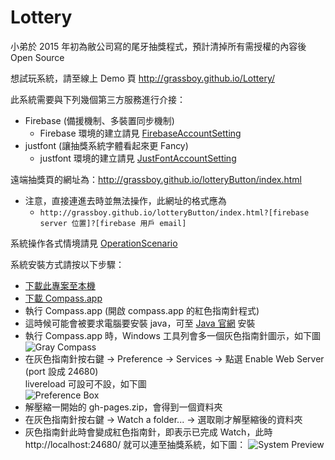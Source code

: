 # Lottery
小弟於 2015 年初為敝公司寫的尾牙抽獎程式，預計清掉所有需授權的內容後 Open Source

想試玩系統，請至線上 Demo 頁 http://grassboy.github.io/Lottery/

此系統需要與下列幾個第三方服務進行介接：

 * Firebase (備援機制、多裝置同步機制)
   * Firebase 環境的建立請見 [FirebaseAccountSetting](https://github.com/Grassboy/Lottery/wiki/FirebaseAccountSetting)
 * justfont (讓抽獎系統字體看起來更 Fancy)
   * justfont 環境的建立請見 [JustFontAccountSetting](https://github.com/Grassboy/Lottery/wiki/JustFontAccountSetting)

遠端抽獎頁的網址為：http://grassboy.github.io/lotteryButton/index.html
 * 注意，直接連進去時並無法操作，此網址的格式應為 
   * `http://grassboy.github.io/lotteryButton/index.html?[firebase server 位置]?[firebase 用戶 email]`

系統操作各式情境請見 [OperationScenario](https://github.com/Grassboy/Lottery/wiki/OperationScenario)

系統安裝方式請按以下步驟：

 * [下載此專案至本機](https://github.com/Grassboy/Lottery/archive/gh-pages.zip)
 * [下載 Compass.app](https://github.com/KKBOX/compassapp/releases)
 * 執行 Compass.app (開啟 compass.app 的紅色指南針程式)
 * 這時候可能會被要求電腦要安裝 java，可至 [Java 官網](https://java.com/zh_TW/download/) 安裝
 * 執行 Compass.app 時，Windows 工具列會多一個灰色指南針圖示，如下圖   
   ![Gray Compass](http://i.imgur.com/RC7YGLX.png)
 * 在灰色指南針按右鍵 → Preference → Services → 點選 Enable Web Server (port 設成 24680)   
   livereload 可設可不設，如下圖   
   ![Preference Box](http://i.imgur.com/fJpakOz.png)
 * 解壓縮一開始的 gh-pages.zip，會得到一個資料夾
 * 在灰色指南針按右鍵 → Watch a folder... → 選取剛才解壓縮後的資料夾
 * 灰色指南針此時會變成紅色指南針，即表示已完成 Watch，此時 http://localhost:24680/ 就可以連至抽獎系統，如下圖：
   ![System Preview](http://i.imgur.com/IzgDZjq.png)

